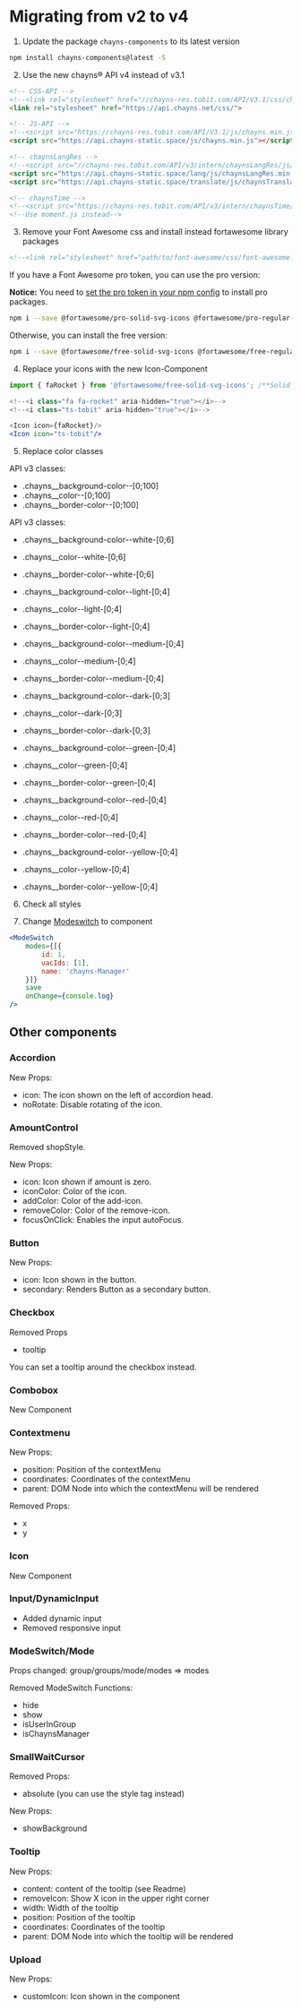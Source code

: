 # Migrating from v2 to v4

1. Update the package `chayns-components` to its latest version
```bash
npm install chayns-components@latest -S
```

2. Use the new chayns® API v4 instead of v3.1
```html
<!-- CSS-API -->
<!--<link rel="stylesheet" href="//chayns-res.tobit.com/API/V3.1/css/chayns.min.css">-->
<link rel="stylesheet" href="https://api.chayns.net/css/">

<!-- JS-API -->
<!--<script src="https://chayns-res.tobit.com/API/V3.1/js/chayns.min.js"></script>-->
<script src="https://api.chayns-static.space/js/chayns.min.js"></script>

<!-- chaynsLangRes -->
<!--<script src="//chayns-res.tobit.com/API/v3/intern/chaynsLangRes/js/chaynsLangRes.js"></script>-->
<script src="https://api.chayns-static.space/lang/js/chaynsLangRes.min.js"></script>
<script src="https://api.chayns-static.space/translate/js/chaynsTranslate.min.js"></script>

<!-- chaynsTime -->
<!--<script src="https://chayns-res.tobit.com/API/v3/intern/chaynsTime/js/chaynsTime.min.js"></script>-->
<!--Use moment.js instead-->
```

3. Remove your Font Awesome css and install instead fortawesome library packages
```html
<!--<link rel="stylesheet" href="path/to/font-awesome/css/font-awesome.min.css">-->
```

If you have a Font Awesome pro token, you can use the pro version:

**Notice:** You need to [set the pro token in your npm config](https://fontawesome.com/how-to-use/on-the-web/setup/using-package-managers#installing-pro) to install pro packages.

```bash
npm i --save @fortawesome/pro-solid-svg-icons @fortawesome/pro-regular-svg-icons @fortawesome/pro-light-svg-icons @fortawesome/free-brands-svg-icon
```

Otherwise, you can install the free version:

```bash
npm i --save @fortawesome/free-solid-svg-icons @fortawesome/free-regular-svg-icons @fortawesome/free-brands-svg-icon
```

4. Replace your icons with the new Icon-Component
```jsx
import { faRocket } from '@fortawesome/free-solid-svg-icons'; /**Solid Style*/

<!--<i class="fa fa-rocket" aria-hidden="true"></i>-->
<!--<i class="ts-tobit" aria-hidden="true"></i>-->

<Icon icon={faRocket}/>
<Icon icon="ts-tobit"/>
```

5. Replace color classes

API v3 classes:
- .chayns__background-color--[0;100]
- .chayns__color--[0;100]
- .chayns__border-color--[0;100]

API v3 classes:
- .chayns__background-color--white-[0;6]
- .chayns__color--white-[0;6]
- .chayns__border-color--white-[0;6]

- .chayns__background-color--light-[0;4]
- .chayns__color--light-[0;4]
- .chayns__border-color--light-[0;4]

- .chayns__background-color--medium-[0;4]
- .chayns__color--medium-[0;4]
- .chayns__border-color--medium-[0;4]

- .chayns__background-color--dark-[0;3]
- .chayns__color--dark-[0;3]
- .chayns__border-color--dark-[0;3]

- .chayns__background-color--green-[0;4]
- .chayns__color--green-[0;4]
- .chayns__border-color--green-[0;4]

- .chayns__background-color--red-[0;4]
- .chayns__color--red-[0;4]
- .chayns__border-color--red-[0;4]

- .chayns__background-color--yellow-[0;4]
- .chayns__color--yellow-[0;4]
- .chayns__border-color--yellow-[0;4]

6. Check all styles

7. Change [Modeswitch](/src/react-chayns-modeswitch/) to component

```jsx
<ModeSwitch 
    modes={[{
        id: 1,
        uacIds: [1],
        name: 'chayns-Manager'
    }]}
    save
    onChange={console.log}
/>
```

## Other components

### Accordion
New Props: 
- icon: The icon shown on the left of accordion head.
- noRotate: Disable rotating of the icon.

### AmountControl
Removed shopStyle.

New Props:
- icon: Icon shown if amount is zero.
- iconColor: Color of the icon.
- addColor: Color of the add-icon.
- removeColor: Color of the remove-icon.
- focusOnClick: Enables the input autoFocus.

### Button
New Props:
- icon: Icon shown in the button.
- secondary: Renders Button as a secondary button.

### Checkbox
Removed Props
- tooltip

You can set a tooltip around the checkbox instead.

### Combobox
New Component

### Contextmenu
New Props:
- position: Position of the contextMenu
- coordinates: Coordinates of the contextMenu
- parent: DOM Node into which the contextMenu will be rendered

Removed Props:
- x
- y

### Icon
New Component

### Input/DynamicInput
- Added dynamic input
- Removed responsive input

### ModeSwitch/Mode
Props changed:
group/groups/mode/modes => modes

Removed ModeSwitch Functions:
- hide
- show
- isUserInGroup
- isChaynsManager

### SmallWaitCursor
Removed Props:
- absolute (you can use the style tag instead)

New Props:
- showBackground

### Tooltip
New Props:
- content: content of the tooltip (see Readme)
- removeIcon: Show X icon in the upper right corner
- width: Width of the tooltip
- position: Position of the tooltip
- coordinates: Coordinates of the tooltip
- parent: DOM Node into which the tooltip will be rendered

### Upload
New Props:
- customIcon: Icon shown in the component
